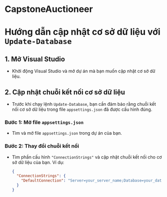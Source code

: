 # CapstoneAuctioneer
# Hướng dẫn cập nhật cơ sở dữ liệu với `Update-Database`

## 1. Mở Visual Studio

- Khởi động Visual Studio và mở dự án mà bạn muốn cập nhật cơ sở dữ liệu.

## 2. Cập nhật chuỗi kết nối cơ sở dữ liệu

- Trước khi chạy lệnh `Update-Database`, bạn cần đảm bảo rằng chuỗi kết nối cơ sở dữ liệu trong file `appsettings.json` đã được cấu hình đúng.

### Bước 1: Mở file `appsettings.json`

- Tìm và mở file `appsettings.json` trong dự án của bạn.

### Bước 2: Thay đổi chuỗi kết nối

- Tìm phần cấu hình `"ConnectionStrings"` và cập nhật chuỗi kết nối cho cơ sở dữ liệu của bạn. Ví dụ:

  ```json
  {
    "ConnectionStrings": {
      "DefaultConnection": "Server=your_server_name;Database=your_database_name;User Id=your_username;Password=your_password;"
    }
  }
